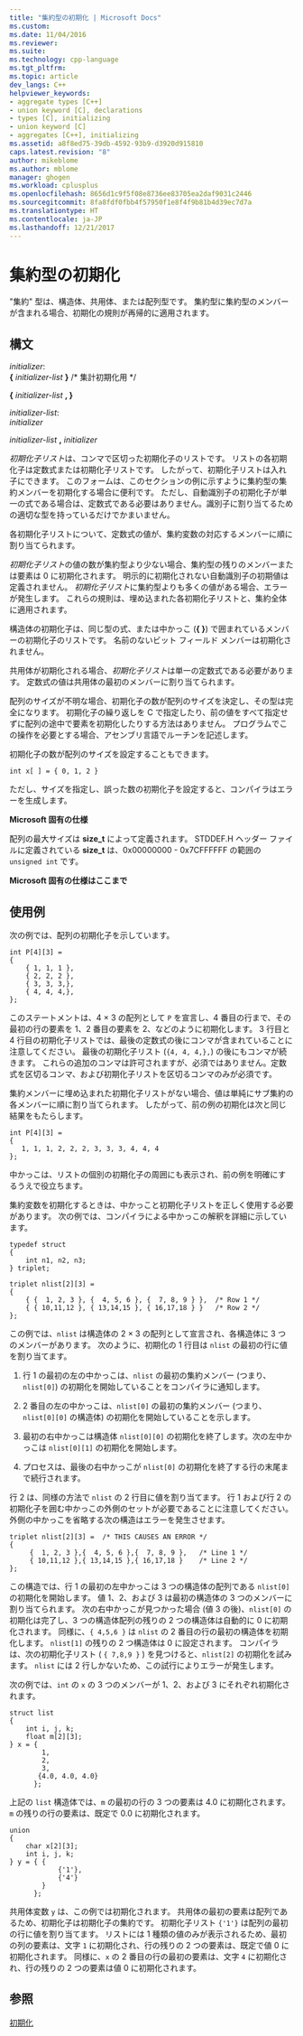 ```yaml
---
title: "集約型の初期化 | Microsoft Docs"
ms.custom: 
ms.date: 11/04/2016
ms.reviewer: 
ms.suite: 
ms.technology: cpp-language
ms.tgt_pltfrm: 
ms.topic: article
dev_langs: C++
helpviewer_keywords:
- aggregate types [C++]
- union keyword [C], declarations
- types [C], initializing
- union keyword [C]
- aggregates [C++], initializing
ms.assetid: a8f8ed75-39db-4592-93b9-d3920d915810
caps.latest.revision: "8"
author: mikeblome
ms.author: mblome
manager: ghogen
ms.workload: cplusplus
ms.openlocfilehash: 8656d1c9f5f08e8736ee83705ea2daf9031c2446
ms.sourcegitcommit: 8fa8fdf0fbb4f57950f1e8f4f9b81b4d39ec7d7a
ms.translationtype: HT
ms.contentlocale: ja-JP
ms.lasthandoff: 12/21/2017
---
```

# <a name="initializing-aggregate-types"></a>集約型の初期化
"集約" 型は、構造体、共用体、または配列型です。 集約型に集約型のメンバーが含まれる場合、初期化の規則が再帰的に適用されます。  
  
## <a name="syntax"></a>構文  
 *initializer*:  
 **{**  *initializer-list*  **}** /* 集計初期化用 \*/  
  
 **{**  *initializer-list*  **, }**  
  
 *initializer-list*:  
 *initializer*  
  
 *initializer-list*  **,**  *initializer*  
  
 *初期化子リスト*は、コンマで区切った初期化子のリストです。 リストの各初期化子は定数式または初期化子リストです。 したがって、初期化子リストは入れ子にできます。 このフォームは、このセクションの例に示すように集約型の集約メンバーを初期化する場合に便利です。 ただし、自動識別子の初期化子が単一の式である場合は、定数式である必要はありません。識別子に割り当てるための適切な型を持っているだけでかまいません。  
  
 各初期化子リストについて、定数式の値が、集約変数の対応するメンバーに順に割り当てられます。  
  
 *初期化子リスト*の値の数が集約型より少ない場合、集約型の残りのメンバーまたは要素は 0 に初期化されます。 明示的に初期化されない自動識別子の初期値は定義されません。 *初期化子リスト*に集約型よりも多くの値がある場合、エラーが発生します。 これらの規則は、埋め込まれた各初期化子リストと、集約全体に適用されます。  
  
 構造体の初期化子は、同じ型の式、または中かっこ (**{ }**) で囲まれているメンバーの初期化子のリストです。 名前のないビット フィールド メンバーは初期化されません。  
  
 共用体が初期化される場合、*初期化子リスト*は単一の定数式である必要があります。 定数式の値は共用体の最初のメンバーに割り当てられます。  
  
 配列のサイズが不明な場合、初期化子の数が配列のサイズを決定し、その型は完全になります。 初期化子の繰り返しを C で指定したり、前の値をすべて指定せずに配列の途中で要素を初期化したりする方法はありません。 プログラムでこの操作を必要とする場合、アセンブリ言語でルーチンを記述します。  
  
 初期化子の数が配列のサイズを設定することもできます。  
  
```  
int x[ ] = { 0, 1, 2 }  
```  
  
 ただし、サイズを指定し、誤った数の初期化子を設定すると、コンパイラはエラーを生成します。  
  
 **Microsoft 固有の仕様**  
  
 配列の最大サイズは **size_t** によって定義されます。 STDDEF.H ヘッダー ファイルに定義されている **size_t** は、0x00000000 - 0x7CFFFFFF の範囲の `unsigned int` です。  
  
 **Microsoft 固有の仕様はここまで**  
  
## <a name="examples"></a>使用例  
 次の例では、配列の初期化子を示しています。  
  
```  
int P[4][3] =   
{  
    { 1, 1, 1 },  
    { 2, 2, 2 },  
    { 3, 3, 3,},  
    { 4, 4, 4,},  
};  
```  
  
 このステートメントは、4 × 3 の配列として `P` を宣言し、4 番目の行まで、その最初の行の要素を 1、2 番目の要素を 2、などのように初期化します。 3 行目と 4 行目の初期化子リストでは、最後の定数式の後にコンマが含まれていることに注意してください。 最後の初期化子リスト (`{4, 4, 4,},`) の後にもコンマが続きます。 これらの追加のコンマは許可されますが、必須ではありません。定数式を区切るコンマ、および初期化子リストを区切るコンマのみが必須です。  
  
 集約メンバーに埋め込まれた初期化子リストがない場合、値は単純にサブ集約の各メンバーに順に割り当てられます。 したがって、前の例の初期化は次と同じ結果をもたらします。  
  
```  
int P[4][3] =   
{  
   1, 1, 1, 2, 2, 2, 3, 3, 3, 4, 4, 4  
};  
```  
  
 中かっこは、リストの個別の初期化子の周囲にも表示され、前の例を明確にするうえで役立ちます。  
  
 集約変数を初期化するときは、中かっこと初期化子リストを正しく使用する必要があります。 次の例では、コンパイラによる中かっこの解釈を詳細に示しています。  
  
```  
typedef struct   
{  
    int n1, n2, n3;  
} triplet;  
  
triplet nlist[2][3] =   
{  
    { {  1, 2, 3 }, {  4, 5, 6 }, {  7, 8, 9 } },  /* Row 1 */  
    { { 10,11,12 }, { 13,14,15 }, { 16,17,18 } }   /* Row 2 */  
};  
```  
  
 この例では、`nlist` は構造体の 2 × 3 の配列として宣言され、各構造体に 3 つのメンバーがあります。 次のように、初期化の 1 行目は `nlist` の最初の行に値を割り当てます。  
  
1.  行 1 の最初の左の中かっこは、`nlist` の最初の集約メンバー (つまり、`nlist[0]`) の初期化を開始していることをコンパイラに通知します。  
  
2.  2 番目の左の中かっこは、`nlist[0]` の最初の集約メンバー (つまり、`nlist[0][0]` の構造体) の初期化を開始していることを示します。  
  
3.  最初の右中かっこは構造体 `nlist[0][0]` の初期化を終了します。次の左中かっこは `nlist[0][1]` の初期化を開始します。  
  
4.  プロセスは、最後の右中かっこが `nlist[0]` の初期化を終了する行の末尾まで続行されます。  
  
 行 2 は、同様の方法で `nlist` の 2 行目に値を割り当てます。 行 1 および行 2 の初期化子を囲む中かっこの外側のセットが必要であることに注意してください。 外側の中かっこを省略する次の構造はエラーを発生させます。  
  
```  
triplet nlist[2][3] =  /* THIS CAUSES AN ERROR */  
{  
     {  1, 2, 3 },{  4, 5, 6 },{  7, 8, 9 },   /* Line 1 */  
     { 10,11,12 },{ 13,14,15 },{ 16,17,18 }    /* Line 2 */  
};  
```  
  
 この構造では、行 1 の最初の左中かっこは 3 つの構造体の配列である `nlist[0]` の初期化を開始します。 値 1、2、および 3 は最初の構造体の 3 つのメンバーに割り当てられます。 次の右中かっこが見つかった場合 (値 3 の後)、`nlist[0]` の初期化は完了し、3 つの構造体配列の残りの 2 つの構造体は自動的に 0 に初期化されます。 同様に、`{ 4,5,6 }` は `nlist` の 2 番目の行の最初の構造体を初期化します。 `nlist[1]` の残りの 2 つ構造体は 0 に設定されます。 コンパイラは、次の初期化子リスト ( `{ 7,8,9 }` ) を見つけると、`nlist[2]` の初期化を試みます。 `nlist` には 2 行しかないため、この試行によりエラーが発生します。  
  
 次の例では、`int` の `x` の 3 つのメンバーが 1、2、および 3 にそれぞれ初期化されます。  
  
```  
struct list   
{  
    int i, j, k;  
    float m[2][3];  
} x = {  
        1,  
        2,  
        3,  
       {4.0, 4.0, 4.0}  
      };  
```  
  
 上記の `list` 構造体では、`m` の最初の行の 3 つの要素は 4.0 に初期化されます。`m` の残りの行の要素は、既定で 0.0 に初期化されます。  
  
```  
union  
{  
    char x[2][3];  
    int i, j, k;  
} y = { {  
            {'1'},  
            {'4'}   
        }  
      };  
```  
  
 共用体変数 `y` は、この例では初期化されます。 共用体の最初の要素は配列であるため、初期化子は初期化子の集約です。 初期化子リスト `{'1'}` は配列の最初の行に値を割り当てます。 リストには 1 種類の値のみが表示されるため、最初の列の要素は、文字 `1` に初期化され、行の残りの 2 つの要素は、既定で値 0 に初期化されます。 同様に、`x` の 2 番目の行の最初の要素は、文字 `4` に初期化され、行の残りの 2 つの要素は値 0 に初期化されます。  
  
## <a name="see-also"></a>参照  
 [初期化](../c-language/initialization.md)